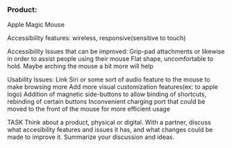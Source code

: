 ### Product:
Apple Magic Mouse

Accessibility features:
wireless, responsive(sensitive to touch)

Accessibility Issues that can be improved:
Grip-pad attachments or likewise in order to assist people using their mouse
Flat shape, uncomfortable to hold. Maybe arching the mouse a bit more will help




Usability Issues:
Link Siri or some sort of audio feature to the mouse to make browsing more 
Add more visual customization features(ex: to apple logo)
Addition of magnetic side-buttons to allow binding of shortcuts, rebinding of certain buttons
Inconvenient charging port that could be moved to the front of the mouse for more efficient usage

TASK
Think about a product, physical or digital. 
With a partner, discuss what accesibility features and issues it has, and what changes could be made to improve it.
Summarize your discussion and ideas.
